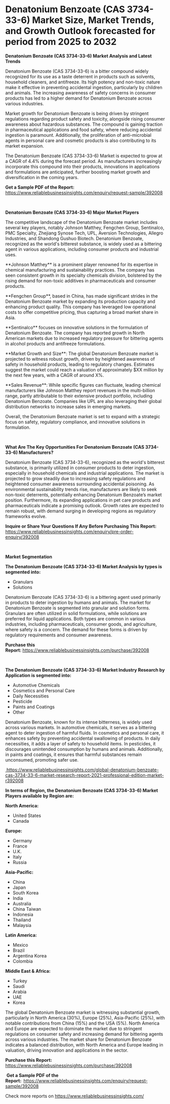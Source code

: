 <p><h1>Denatonium Benzoate (CAS 3734-33-6) Market Size, Market Trends, and Growth Outlook forecasted for period from 2025 to 2032</h1></p><p><strong>Denatonium Benzoate (CAS 3734-33-6) Market Analysis and Latest Trends</strong></p>
<p><p>Denatonium Benzoate (CAS 3734-33-6) is a bitter compound widely recognized for its use as a taste deterrent in products such as solvents, household cleaners, and antifreeze. Its high potency and non-toxic nature make it effective in preventing accidental ingestion, particularly by children and animals. The increasing awareness of safety concerns in consumer products has led to a higher demand for Denatonium Benzoate across various industries.</p><p>Market growth for Denatonium Benzoate is being driven by stringent regulations regarding product safety and toxicity, alongside rising consumer awareness about hazardous substances. The compound is gaining traction in pharmaceutical applications and food safety, where reducing accidental ingestion is paramount. Additionally, the proliferation of anti-microbial agents in personal care and cosmetic products is also contributing to its market expansion.</p><p>The Denatonium Benzoate (CAS 3734-33-6) Market is expected to grow at a CAGR of 4.4% during the forecast period. As manufacturers increasingly incorporate this compound into their products, innovations in applications and formulations are anticipated, further boosting market growth and diversification in the coming years.</p></p>
<p><strong>Get a Sample PDF of the Report:&nbsp;</strong> <a href="https://www.reliablebusinessinsights.com/enquiry/request-sample/392008?utm_campaign=84&utm_medium=2&utm_source=Github&utm_content=ia&utm_term=16012025&utm_id=denatonium-benzoate-cas-3734-33-6">https://www.reliablebusinessinsights.com/enquiry/request-sample/392008</a></p>
<p>&nbsp;</p>
<p><strong>Denatonium Benzoate (CAS 3734-33-6) Major Market Players</strong></p>
<p><p>The competitive landscape of the Denatonium Benzoate market includes several key players, notably Johnson Matthey, Fengchen Group, Sentinalco, PMC Specialty, Zhejiang Synose Tech, UPL, Aversion Technologies, Allegro Industries, and Shandong Gushuo Biotech. Denatonium Benzoate, recognized as the world's bitterest substance, is widely used as a bittering agent in various applications, including consumer products and industrial uses.</p><p>**Johnson Matthey** is a prominent player renowned for its expertise in chemical manufacturing and sustainability practices. The company has seen consistent growth in its specialty chemicals division, bolstered by the rising demand for non-toxic additives in pharmaceuticals and consumer products. </p><p>**Fengchen Group**, based in China, has made significant strides in the Denatonium Benzoate market by expanding its production capacity and enhancing product quality. This company has leveraged low operational costs to offer competitive pricing, thus capturing a broad market share in Asia.</p><p>**Sentinalco** focuses on innovative solutions in the formulation of Denatonium Benzoate. The company has reported growth in North American markets due to increased regulatory pressure for bittering agents in alcohol products and antifreeze formulations.</p><p>**Market Growth and Size**: The global Denatonium Benzoate market is projected to witness robust growth, driven by heightened awareness of safety in household products, leading to regulatory changes. Estimates suggest the market could reach a valuation of approximately $XX million by the next few years, with a CAGR of around X%.</p><p>**Sales Revenue**: While specific figures can fluctuate, leading chemical manufacturers like Johnson Matthey report revenues in the multi-billion range, partly attributable to their extensive product portfolio, including Denatonium Benzoate. Companies like UPL are also leveraging their global distribution networks to increase sales in emerging markets. </p><p>Overall, the Denatonium Benzoate market is set to expand with a strategic focus on safety, regulatory compliance, and innovative solutions in formulation.</p></p>
<p>&nbsp;</p>
<p><strong>What Are The Key Opportunities For Denatonium Benzoate (CAS 3734-33-6) Manufacturers?</strong></p>
<p><p>Denatonium Benzoate (CAS 3734-33-6), recognized as the world's bitterest substance, is primarily utilized in consumer products to deter ingestion, especially in household chemicals and industrial applications. The market is projected to grow steadily due to increasing safety regulations and heightened consumer awareness surrounding accidental poisoning. As environmental sustainability trends rise, manufacturers are likely to seek non-toxic deterrents, potentially enhancing Denatonium Benzoate’s market position. Furthermore, its expanding applications in pet care products and pharmaceuticals indicate a promising outlook. Growth rates are expected to remain robust, with demand surging in developing regions as regulatory frameworks evolve.</p></p>
<p><strong>Inquire or Share Your Questions If Any Before Purchasing This Report:</strong> <a href="https://www.reliablebusinessinsights.com/enquiry/pre-order-enquiry/392008?utm_campaign=84&utm_medium=2&utm_source=Github&utm_content=ia&utm_term=16012025&utm_id=denatonium-benzoate-cas-3734-33-6">https://www.reliablebusinessinsights.com/enquiry/pre-order-enquiry/392008</a></p>
<p>&nbsp;</p>
<p><strong>Market Segmentation</strong></p>
<p><strong>The Denatonium Benzoate (CAS 3734-33-6) Market Analysis by types is segmented into:</strong></p>
<p><ul><li>Granulars</li><li>Solutions</li></ul></p>
<p><p>Denatonium Benzoate (CAS 3734-33-6) is a bittering agent used primarily in products to deter ingestion by humans and animals. The market for Denatonium Benzoate is segmented into granular and solution forms. Granulars are often utilized in solid formulations, while solutions are preferred for liquid applications. Both types are common in various industries, including pharmaceuticals, consumer goods, and agriculture, where safety is a concern. The demand for these forms is driven by regulatory requirements and consumer awareness.</p></p>
<p><strong>Purchase this Report:&nbsp;</strong><a href="https://www.reliablebusinessinsights.com/purchase/392008?utm_campaign=84&utm_medium=2&utm_source=Github&utm_content=ia&utm_term=16012025&utm_id=denatonium-benzoate-cas-3734-33-6">https://www.reliablebusinessinsights.com/purchase/392008</a></p>
<p>&nbsp;</p>
<p><strong>The Denatonium Benzoate (CAS 3734-33-6) Market Industry Research by Application is segmented into:</strong></p>
<p><ul><li>Automotive Chemicals</li><li>Cosmetics and Personal Care</li><li>Daily Necessities</li><li>Pesticide</li><li>Paints and Coatings</li><li>Other</li></ul></p>
<p><p>Denatonium Benzoate, known for its intense bitterness, is widely used across various markets. In automotive chemicals, it serves as a bittering agent to deter ingestion of harmful fluids. In cosmetics and personal care, it enhances safety by preventing accidental swallowing of products. In daily necessities, it adds a layer of safety to household items. In pesticides, it discourages unintended consumption by humans and animals. Additionally, in paints and coatings, it ensures that harmful substances remain unconsumed, promoting safer use.</p></p>
<p><a href="https://www.reliablebusinessinsights.com/global-denatonium-benzoate-cas-3734-33-6-market-research-report-2021-professional-edition-market-r392008?utm_campaign=84&utm_medium=2&utm_source=Github&utm_content=ia&utm_term=16012025&utm_id=denatonium-benzoate-cas-3734-33-6">&nbsp;https://www.reliablebusinessinsights.com/global-denatonium-benzoate-cas-3734-33-6-market-research-report-2021-professional-edition-market-r392008</a></p>
<p><strong>In terms of Region, the Denatonium Benzoate (CAS 3734-33-6) Market Players available by Region are:</strong></p>
<p>
    <p> <strong> North America: </strong>
        <ul>
            <li>United States</li>
            <li>Canada</li>
        </ul>
        </p> 
    <p> <strong> Europe: </strong>
        <ul>
            <li>Germany</li>
            <li>France</li>
            <li>U.K.</li>
            <li>Italy</li>
            <li>Russia</li>
        </ul>
        </p> 
    <p> <strong> Asia-Pacific: </strong>
        <ul>
            <li>China</li>
            <li>Japan</li>
            <li>South Korea</li>
            <li>India</li>
            <li>Australia</li>
            <li>China Taiwan</li>
            <li>Indonesia</li>
            <li>Thailand</li>
            <li>Malaysia</li>
        </ul>
        </p> 
    <p> <strong> Latin America: </strong>
        <ul>
            <li>Mexico</li>
            <li>Brazil</li>
            <li>Argentina Korea</li>
            <li>Colombia</li>
        </ul>
        </p> 
    <p> <strong> Middle East & Africa: </strong>
        <ul>
            <li>Turkey</li>
            <li>Saudi</li>
            <li>Arabia</li>
            <li>UAE</li>
            <li>Korea</li>
        </ul>
    </p>
    </p>
<p><p>The global Denatonium Benzoate market is witnessing substantial growth, particularly in North America (30%), Europe (25%), Asia-Pacific (25%), with notable contributions from China (15%) and the USA (5%). North America and Europe are expected to dominate the market due to stringent regulations on consumer safety and increasing demand for bittering agents across various industries. The market share for Denatonium Benzoate indicates a balanced distribution, with North America and Europe leading in valuation, driving innovation and applications in the sector.</p></p>
<p><strong>Purchase this Report: </strong><a href="https://www.reliablebusinessinsights.com/purchase/392008?utm_campaign=84&utm_medium=2&utm_source=Github&utm_content=ia&utm_term=16012025&utm_id=denatonium-benzoate-cas-3734-33-6">https://www.reliablebusinessinsights.com/purchase/392008</a></p>
<p>&nbsp;<strong>Get a Sample PDF of the Report:&nbsp;&nbsp;</strong><a href="https://www.reliablebusinessinsights.com/enquiry/request-sample/392008?utm_campaign=84&utm_medium=2&utm_source=Github&utm_content=ia&utm_term=16012025&utm_id=denatonium-benzoate-cas-3734-33-6">https://www.reliablebusinessinsights.com/enquiry/request-sample/392008</a></p>
<p><strong></strong></p>
<p>Check more reports on <a href="https://www.reliablebusinessinsights.com/?utm_campaign=84&utm_medium=2&utm_source=Github&utm_content=ia&utm_term=16012025&utm_id=denatonium-benzoate-cas-3734-33-6">https://www.reliablebusinessinsights.com/</a></p>